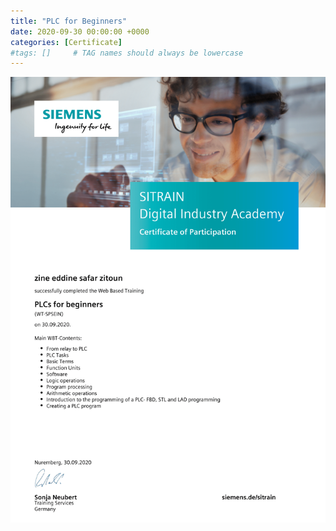 ```yaml
---
title: "PLC for Beginners"
date: 2020-09-30 00:00:00 +0000
categories: [Certificate]
#tags: []     # TAG names should always be lowercase
---
```



![PLC for Beginners](../Certs/In_DB_lc.robots.LCPDFCertificateGenerationProductRobot_QA586MD-1.png "PLC for Beginners")
